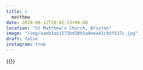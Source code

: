 ```yaml
---
title: >
  matthew
date: 2019-08-12T20:42:13+00:00
location: "St Matthew's Church, Brixton"
image: "/img/aaeb3ae1571bd20b5a8eee41c9dfb37c.jpg"
draft: false
instagram: true
---
```


{{<photo src="/img/aaeb3ae1571bd20b5a8eee41c9dfb37c.jpg">}}
